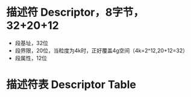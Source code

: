 # 描述符 Descriptor，8字节，32+20+12
- 段基址，32位
- 段界限，20位，当粒度为4k时，正好覆盖4g空间（4k=2^12,20+12=32）
- 段属性，12位

# 描述符表 Descriptor Table
